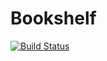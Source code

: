 # Bookshelf

[![Build Status](https://secure.travis-ci.org/tgriesser/bookshelf.png)](https://travis-ci.org/tgriesser/bookshelf)

